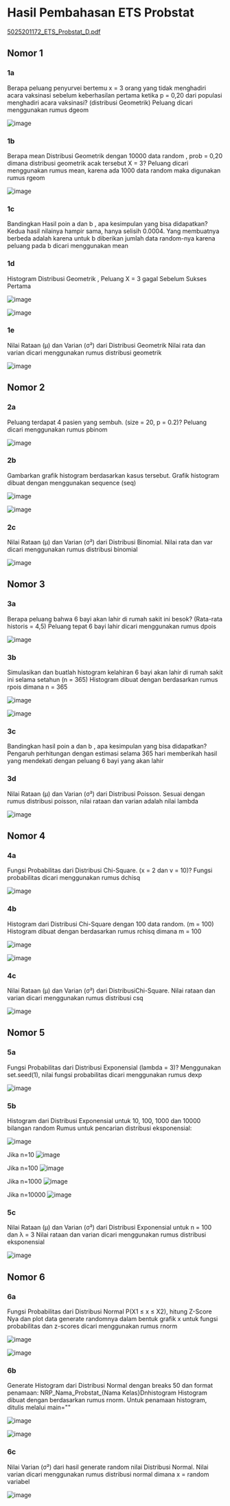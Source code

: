 # Hasil Pembahasan ETS Probstat
[5025201172_ETS_Probstat_D.pdf](https://github.com/amandaslwa/5025201172-ETS-Probstat-D/files/8458647/5025201172_ETS_Probstat_D.pdf)

## Nomor 1
### 1a
Berapa peluang penyurvei bertemu x = 3 orang yang tidak menghadiri acara vaksinasi sebelum keberhasilan pertama ketika p = 0,20 dari populasi menghadiri acara vaksinasi? (distribusi Geometrik)
Peluang dicari menggunakan rumus dgeom

![image](https://user-images.githubusercontent.com/90702710/162609990-d75998c4-6e16-4990-84df-627cdbf012f2.png)

### 1b
Berapa mean Distribusi Geometrik dengan 10000 data random , prob = 0,20 dimana distribusi geometrik acak tersebut X = 3?
Peluang dicari menggunakan rumus mean, karena ada 1000 data random maka digunakan rumus rgeom

![image](https://user-images.githubusercontent.com/90702710/162610103-e7b13741-2d1c-4803-9082-f737cc1a4b01.png)

### 1c
Bandingkan Hasil poin a dan b , apa kesimpulan yang bisa didapatkan?
Kedua hasil nilainya hampir sama, hanya selisih 0.0004. Yang membuatnya berbeda adalah karena untuk b diberikan jumlah data random-nya karena peluang pada b dicari menggunakan mean

### 1d
Histogram Distribusi Geometrik , Peluang X = 3 gagal Sebelum Sukses Pertama

![image](https://user-images.githubusercontent.com/90702710/162611543-815190f2-8bd8-4145-b0c8-75c2fcc8d795.png)

![image](https://user-images.githubusercontent.com/90702710/162611546-98f554bb-ef26-43e3-a7ff-7861713c885e.png)


### 1e
Nilai Rataan (μ) dan Varian (σ²) dari Distribusi Geometrik
Nilai rata dan varian dicari menggunakan rumus distribusi geometrik

![image](https://user-images.githubusercontent.com/90702710/162610141-4bf4b1c7-a265-45d6-8cd7-3052a0e4a939.png)

## Nomor 2
### 2a
Peluang terdapat 4 pasien yang sembuh. (size = 20, p = 0.2)?
Peluang dicari menggunakan rumus pbinom

![image](https://user-images.githubusercontent.com/90702710/162610158-f998e7d5-017a-48b7-8af4-da832e9c6fc6.png)

### 2b
Gambarkan grafik histogram berdasarkan kasus tersebut.
Grafik histogram dibuat dengan menggunakan sequence (seq)

![image](https://user-images.githubusercontent.com/90702710/162610223-c0188767-716f-487b-a3a6-cac6cd0e2318.png)

![image](https://user-images.githubusercontent.com/90702710/162610230-f30bb1ff-00b9-472b-98aa-6cbd91a18d5e.png)

### 2c
Nilai Rataan (μ) dan Varian (σ²) dari Distribusi Binomial.
Nilai rata dan var dicari menggunakan rumus distribusi binomial

![image](https://user-images.githubusercontent.com/90702710/162610268-3d18cb1d-67cf-4681-a355-5d7a0ea6b6d4.png)

## Nomor 3
### 3a
Berapa peluang bahwa 6 bayi akan lahir di rumah sakit ini besok? (Rata-rata historis = 4,5)
Peluang tepat 6 bayi lahir dicari menggunakan rumus dpois

![image](https://user-images.githubusercontent.com/90702710/162610320-58acc97a-a0d2-4486-bed5-02207edea361.png)

### 3b
Simulasikan dan buatlah histogram kelahiran 6 bayi akan lahir di rumah sakit ini selama setahun (n = 365)
Histogram dibuat dengan berdasarkan rumus rpois dimana n = 365

![image](https://user-images.githubusercontent.com/90702710/162610349-7f190e45-d915-4ebe-a030-11163eb4ced0.png)

![image](https://user-images.githubusercontent.com/90702710/162610354-6ff3d9de-ab0c-4802-8105-f97362e50e77.png)

### 3c
Bandingkan hasil poin a dan b , apa kesimpulan yang bisa didapatkan?
Pengaruh perhitungan dengan estimasi selama 365 hari memberikah hasil yang mendekati dengan peluang 6 bayi yang akan lahir

### 3d
Nilai Rataan (μ) dan Varian (σ²) dari Distribusi Poisson.
Sesuai dengan rumus distribusi poisson, nilai rataan dan varian adalah nilai lambda

![image](https://user-images.githubusercontent.com/90702710/162610388-2f4ab1ad-5b00-48b9-bc93-9a0de0db2284.png)

## Nomor 4
### 4a
Fungsi Probabilitas dari Distribusi Chi-Square. (x = 2 dan v = 10)?
Fungsi probabilitas dicari menggunakan rumus dchisq

![image](https://user-images.githubusercontent.com/90702710/162610420-03986cf4-63e7-4eb1-a4de-1eb986ddf63e.png)

### 4b
Histogram dari Distribusi Chi-Square dengan 100 data random. (m = 100)
Histogram dibuat dengan berdasarkan rumus rchisq dimana m = 100

![image](https://user-images.githubusercontent.com/90702710/162610443-f619a13a-f558-4d44-b423-68e139daea2f.png)

![image](https://user-images.githubusercontent.com/90702710/162610446-4581be6d-4fe1-4f69-af95-d2a29110864d.png)

### 4c
Nilai Rataan (μ) dan Varian (σ²) dari DistribusiChi-Square.
Nilai rataan dan varian dicari menggunakan rumus distribusi csq

![image](https://user-images.githubusercontent.com/90702710/162610462-2e597a0c-d5aa-4580-8321-efa71a2fae4a.png)

## Nomor 5
### 5a
Fungsi Probabilitas dari Distribusi Exponensial (lambda = 3)?
Menggunakan set.seed(1), nilai fungsi probabilitas dicari menggunakan rumus dexp

![image](https://user-images.githubusercontent.com/90702710/162610493-69d5bae4-0d96-4cab-8497-563a32574b62.png)

### 5b
Histogram dari Distribusi Exponensial untuk 10, 100, 1000 dan 10000 bilangan random 
Rumus untuk pencarian distribusi eksponensial:

![image](https://user-images.githubusercontent.com/90702710/162610521-3da4ed57-b072-479a-b54a-9e59772506a2.png)

Jika n=10
![image](https://user-images.githubusercontent.com/90702710/162610534-da6362d1-e2d6-4540-8263-74f432b7a603.png)

Jika n=100
![image](https://user-images.githubusercontent.com/90702710/162610544-7a6804bd-ecec-46ef-bc6a-9261e3b3572c.png)

Jika n=1000
![image](https://user-images.githubusercontent.com/90702710/162610552-83090473-ca89-4a0e-968f-7d162e4d31cd.png)

Jika n=10000
![image](https://user-images.githubusercontent.com/90702710/162610558-9352e124-3521-4877-83c7-7ba5f44d19fc.png)

### 5c
Nilai Rataan (μ) dan Varian (σ²) dari Distribusi Exponensial untuk n = 100 dan λ = 3
Nilai rataan dan varian dicari menggunakan rumus distribusi eksponensial

![image](https://user-images.githubusercontent.com/90702710/162610646-c40fa9e0-124e-43df-a90f-599f7704b57b.png)

## Nomor 6
### 6a
Fungsi Probabilitas dari Distribusi Normal P(X1 ≤ x ≤ X2), hitung Z-Score Nya dan plot data generate randomnya dalam bentuk grafik
x untuk fungsi probabilitas dan z-scores dicari menggunakan rumus rnorm

![image](https://user-images.githubusercontent.com/90702710/162610672-51e8a936-2801-4441-9d7d-c0d59f208646.png)

![image](https://user-images.githubusercontent.com/90702710/162610700-038d5713-876b-4878-b4b7-a6ddeeae0d79.png)

### 6b
Generate Histogram dari Distribusi Normal dengan breaks 50 dan format penamaan: NRP_Nama_Probstat_{Nama Kelas}Dnhistogram
Histogram dibuat dengan berdasarkan rumus rnorm. Untuk penamaan histogram, ditulis melalui main=""

![image](https://user-images.githubusercontent.com/90702710/162610835-7e3033d9-2e12-4537-8d97-bb1807f843ea.png)

![image](https://user-images.githubusercontent.com/90702710/162610840-7959c98d-4fa0-4a02-9435-8ab9c14be00f.png)

### 6c
Nilai Varian (σ²) dari hasil generate random nilai Distribusi Normal. 
Nilai varian dicari menggunakan rumus distribusi normal dimana x = random variabel

![image](https://user-images.githubusercontent.com/90702710/162610891-94cf5793-5a19-4fee-ac65-76cd65697930.png)
